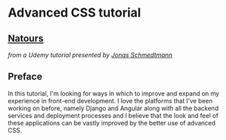 # Advanced CSS tutorial

## [Natours](https://ddeveloper72.github.io/Natours/)

  _from a Udemy tutorial presented by [Jonas Schmedtmann](https://github.com/jonasschmedtmann)_


## Preface

In this tutorial, I'm looking for ways in which to improve and expand on my experience in front-end development.  I love the platforms that I've been working on before, namely Django and Angular along with all the backend services and deployment processes and I believe that the look and feel of these applications can be vastly improved by the better use of advanced CSS.

